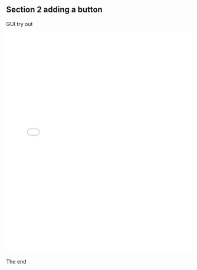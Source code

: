 ## Section 2  adding a button

GUI try out

<iframe 
    height="600" 
    width="100%" 
    scrolling="no" 
    title="Zdog trefoil" 
    src="Block_3/section_2/trygui.html" 
    frameborder="no" 
    loading="lazy" 
    allowtransparency="true" 
    allowfullscreen="true">
</iframe>


The end